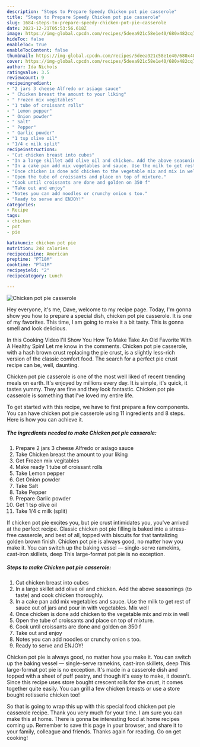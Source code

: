 ```yaml
---
description: "Steps to Prepare Speedy Chicken pot pie casserole"
title: "Steps to Prepare Speedy Chicken pot pie casserole"
slug: 1684-steps-to-prepare-speedy-chicken-pot-pie-casserole
date: 2021-12-21T05:53:56.618Z
image: https://img-global.cpcdn.com/recipes/5deea921c58e1e40/680x482cq70/chicken-pot-pie-casserole-recipe-main-photo.jpg
hideToc: false
enableToc: true
enableTocContent: false
thumbnail: https://img-global.cpcdn.com/recipes/5deea921c58e1e40/680x482cq70/chicken-pot-pie-casserole-recipe-main-photo.jpg
cover: https://img-global.cpcdn.com/recipes/5deea921c58e1e40/680x482cq70/chicken-pot-pie-casserole-recipe-main-photo.jpg
author: Ida Nichols
ratingvalue: 3.5
reviewcount: 9
recipeingredient:
- "2 jars 3 cheese Alfredo or asiago sauce"
- " Chicken breast the amount to your liking"
- " Frozen mix vegitables"
- "1 tube of croissant rolls"
- " Lemon pepper"
- " Onion powder"
- " Salt"
- " Pepper"
- " Garlic powder"
- "1 tsp olive oil"
- "1/4 c milk split"
recipeinstructions:
- "Cut chicken breast into cubes"
- "In a large skillet add olive oil and chicken. Add the above seasonings (to taste) and cook chicken thoroughly."
- "In a cake pan add mix vegetables and sauce. Use the milk to get rest of sauce out of jars and pour in with vegetables. Mix well"
- "Once chicken is done add chicken to the vegetable mix and mix in well"
- "Open the tube of croissants and place on top of mixture."
- "Cook until croissants are done and golden on 350 f"
- "Take out and enjoy"
- "Notes you can add noodles or crunchy onion s too."
- "Ready to serve and ENJOY!"
categories:
- Recipe
tags:
- chicken
- pot
- pie

katakunci: chicken pot pie 
nutrition: 248 calories
recipecuisine: American
preptime: "PT18M"
cooktime: "PT41M"
recipeyield: "2"
recipecategory: Lunch

---
```



![Chicken pot pie casserole](https://img-global.cpcdn.com/recipes/5deea921c58e1e40/680x482cq70/chicken-pot-pie-casserole-recipe-main-photo.jpg)

Hey everyone, it's me, Dave, welcome to my recipe page. Today, I'm gonna show you how to prepare a special dish, chicken pot pie casserole. It is one of my favorites. This time, I am going to make it a bit tasty. This is gonna smell and look delicious.

In this Cooking Video I&#39;ll Show You How To Make Take An Old Favorite With A Healthy Spin! Let me know in the comments. Chicken pot pie casserole, with a hash brown crust replacing the pie crust, is a slightly less-rich version of the classic comfort food. The search for a perfect pie crust recipe can be, well, daunting.

Chicken pot pie casserole is one of the most well liked of recent trending meals on earth. It's enjoyed by millions every day. It is simple, it's quick, it tastes yummy. They are fine and they look fantastic. Chicken pot pie casserole is something that I've loved my entire life.


To get started with this recipe, we have to first prepare a few components. You can have chicken pot pie casserole using 11 ingredients and 8 steps. Here is how you can achieve it.

<!--inarticleads1-->

##### The ingredients needed to make Chicken pot pie casserole:

1. Prepare 2 jars 3 cheese Alfredo or asiago sauce
1. Take  Chicken breast the amount to your liking
1. Get  Frozen mix vegitables
1. Make ready 1 tube of croissant rolls
1. Take  Lemon pepper
1. Get  Onion powder
1. Take  Salt
1. Take  Pepper
1. Prepare  Garlic powder
1. Get 1 tsp olive oil
1. Take 1/4 c milk (split)


If chicken pot pie excites you, but pie crust intimidates you, you&#39;ve arrived at the perfect recipe. Classic chicken pot pie filling is baked into a stress-free casserole, and best of all, topped with biscuits for that tantalizing golden brown finish. Chicken pot pie is always good, no matter how you make it. You can switch up the baking vessel — single-serve ramekins, cast-iron skillets, deep This large-format pot pie is no exception. 

<!--inarticleads2-->

##### Steps to make Chicken pot pie casserole:

1. Cut chicken breast into cubes
1. In a large skillet add olive oil and chicken. Add the above seasonings (to taste) and cook chicken thoroughly.
1. In a cake pan add mix vegetables and sauce. Use the milk to get rest of sauce out of jars and pour in with vegetables. Mix well
1. Once chicken is done add chicken to the vegetable mix and mix in well
1. Open the tube of croissants and place on top of mixture.
1. Cook until croissants are done and golden on 350 f
1. Take out and enjoy
1. Notes you can add noodles or crunchy onion s too.
1. Ready to serve and ENJOY!

Chicken pot pie is always good, no matter how you make it. You can switch up the baking vessel — single-serve ramekins, cast-iron skillets, deep This large-format pot pie is no exception. It&#39;s made in a casserole dish and topped with a sheet of puff pastry, and though it&#39;s easy to make, it doesn&#39;t. Since this recipe uses store bought crescent rolls for the crust, it comes together quite easily. You can grill a few chicken breasts or use a store bought rotisserie chicken too! 

So that is going to wrap this up with this special food chicken pot pie casserole recipe. Thank you very much for your time. I am sure you can make this at home. There is gonna be interesting food at home recipes coming up. Remember to save this page in your browser, and share it to your family, colleague and friends. Thanks again for reading. Go on get cooking!
